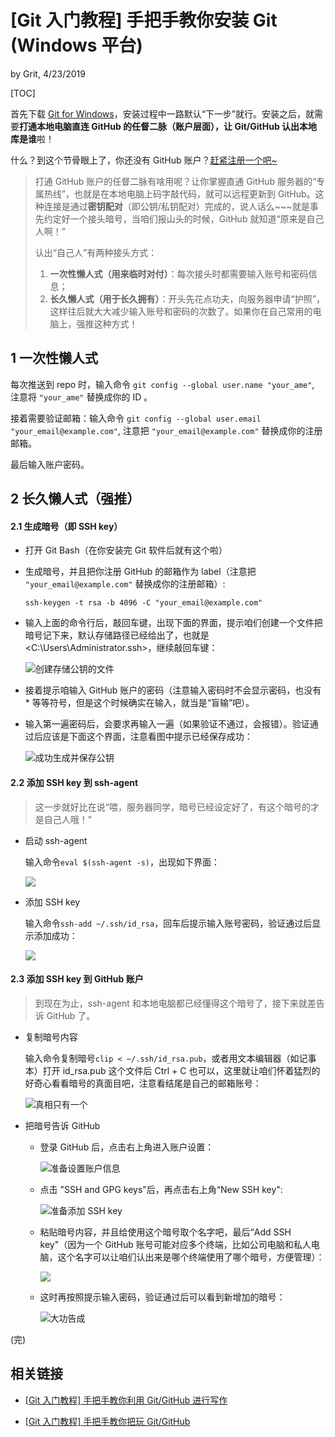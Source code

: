 # [Git 入门教程] 手把手教你安装 Git (Windows 平台)

by Grit, 4/23/2019

[TOC]

首先下载 [Git for Windows](<https://gitforwindows.org/>)，安装过程中一路默认“下一步”就行。安装之后，就需要**打通本地电脑直连 GitHub 的任督二脉（账户层面），让 Git/GitHub 认出本地库是谁**啦！ 

什么？到这个节骨眼上了，你还没有 GitHub 账户？[赶紧注册一个吧~](<https://github.com/join?source=header-home>)

> 打通 GitHub 账户的任督二脉有啥用呢？让你掌握直通 GitHub 服务器的“专属热线”，也就是在本地电脑上码字敲代码，就可以远程更新到 GitHub。这种连接是通过**密钥配对**（即公钥/私钥配对）完成的，说人话么~~~就是事先约定好一个接头暗号，当咱们报山头的时候，GitHub 就知道“原来是自己人啊！”
>
> 认出“自己人”有两种接头方式：
>
> 1. **一次性懒人式（用来临时对付）**：每次接头时都需要输入账号和密码信息；
> 2. **长久懒人式（用于长久拥有）**：开头先花点功夫，向服务器申请“护照”，这样往后就大大减少输入账号和密码的次数了。如果你在自己常用的电脑上，强推这种方式！



## 1 一次性懒人式

每次推送到 repo 时，输入命令 `git config --global user.name "your_ame"`, 注意将 `"your_ame"` 替换成你的 ID 。

接着需要验证邮箱：输入命令 `git config --global user.email "your_email@example.com"`,  注意把 `"your_email@example.com"` 替换成你的注册邮箱。

最后输入账户密码。

## 2 长久懒人式（强推）

#### 2.1 生成暗号（即 SSH key）

- 打开 Git Bash（在你安装完 Git 软件后就有这个啦）

- 生成暗号，并且把你注册 GitHub 的邮箱作为 label（注意把 `"your_email@example.com"` 替换成你的注册邮箱）:

  `ssh-keygen -t rsa -b 4096 -C "your_email@example.com"`

- 输入上面的命令行后，敲回车键，出现下面的界面，提示咱们创建一个文件把暗号记下来，默认存储路径已经给出了，也就是 <C:\Users\Administrator\.ssh\>，继续敲回车键：

  ![创建存储公钥的文件](./img/创建存储公钥的文件.png)

- 接着提示咱输入 GitHub 账户的密码（注意输入密码时不会显示密码，也没有 * 等等符号，但是这个时候确实在输入，就当是“盲输”吧）。

- 输入第一遍密码后，会要求再输入一遍（如果验证不通过，会报错）。验证通过后应该是下面这个界面，注意看图中提示已经保存成功：

  ![成功生成并保存公钥](./img/成功生成并保存公钥.png)

#### 2.2 添加 SSH key 到 ssh-agent

> 这一步就好比在说“喂，服务器同学，暗号已经设定好了，有这个暗号的才是自己人哦！”

- 启动 ssh-agent

  输入命令`eval $(ssh-agent -s)`，出现如下界面：

  ![](./img/手动启用ssh-agent.png)

- 添加 SSH key

  输入命令`ssh-add ~/.ssh/id_rsa`，回车后提示输入账号密码，验证通过后显示添加成功：

  ![](./img/成功添加SSH-key到ssh-agent.png)

#### 2.3 添加 SSH key 到 GitHub 账户

> 到现在为止，ssh-agent 和本地电脑都已经懂得这个暗号了，接下来就差告诉 GitHub 了。

- 复制暗号内容

  输入命令复制暗号`clip < ~/.ssh/id_rsa.pub`，或者用文本编辑器（如记事本）打开 id_rsa.pub 这个文件后 Ctrl + C 也可以，这里就让咱们怀着猛烈的好奇心看看暗号的真面目吧，注意看结尾是自己的邮箱账号：

  ![真相只有一个](img/真相只有一个.png)

- 把暗号告诉 GitHub

  - 登录 GitHub 后，点击右上角进入账户设置：

    ![准备设置账户信息](img/准备设置账户信息.png)

  - 点击 "SSH and GPG keys"后，再点击右上角“New SSH key":

    ![准备添加 SSH key](img/准备添加SSH-key.png)

  - 粘贴暗号内容，并且给使用这个暗号取个名字吧，最后“Add SSH key"（因为一个 GitHub 账号可能对应多个终端，比如公司电脑和私人电脑，这个名字可以让咱们认出来是哪个终端使用了哪个暗号，方便管理）：

    ![](img/粘贴SSH-key.png)

  - 这时再按照提示输入密码，验证通过后可以看到新增加的暗号：

    ![大功告成](img/大功告成.png)

(完)





## 相关链接

- [[Git 入门教程] 手把手教你利用 Git/GitHub 进行写作]([Git_Tutorial]_A_Step_by_Step_to_Writing_on_Git&GitHub.md)

- [[Git 入门教程] 手把手教你把玩 Git/GitHub]([Git_Tutorial]_Getting_Started_With_Git&GitHub.md)

  